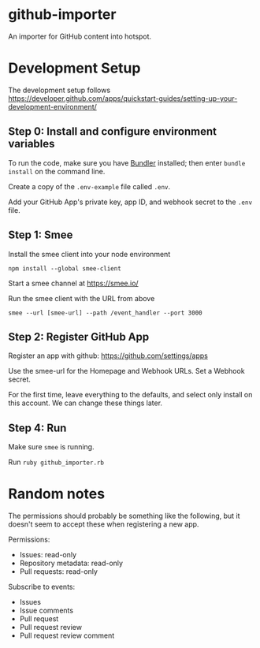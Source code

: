 # github-importer

An importer for GitHub content into hotspot.

# Development Setup

The development setup follows https://developer.github.com/apps/quickstart-guides/setting-up-your-development-environment/

## Step 0: Install and configure environment variables

To run the code, make sure you have [Bundler](https://bundler.io) installed; then enter `bundle install` on the command line.

Create a copy of the `.env-example` file called `.env`.

Add your GitHub App's private key, app ID, and webhook secret to the `.env` file.

## Step 1: Smee

Install the smee client into your node environment

    npm install --global smee-client

Start a smee channel at https://smee.io/

Run the smee client with the URL from above

    smee --url [smee-url] --path /event_handler --port 3000

## Step 2: Register GitHub App

Register an app with github: https://github.com/settings/apps

Use the smee-url for the Homepage and Webhook URLs. Set a Webhook secret.

For the first time, leave everything to the defaults, and select only install on this account. We can change these things later.

## Step 4: Run

Make sure `smee` is running.

Run `ruby github_importer.rb`

# Random notes

The permissions should probably be something like the following, but it doesn't seem to accept these when registering a new app.

Permissions:
- Issues: read-only
- Repository metadata: read-only
- Pull requests: read-only

Subscribe to events:
- Issues
- Issue comments
- Pull request
- Pull request review
- Pull request review comment

# 

